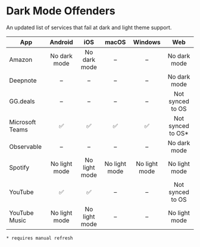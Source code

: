 # Dark Mode Offenders

An updated list of services that fail at dark and light theme support.

|App|Android|iOS|macOS|Windows|Web|
|-|:-:|:-:|:-:|:-:|:-:|
|Amazon|No dark mode|No dark mode|–|–|No dark mode|
|Deepnote|–|–|–|–|No dark mode|
|GG.deals|–|–|–|–|Not synced to OS|
|Microsoft Teams|✅|✅|✅|✅|Not synced to OS*|
|Observable|–|–|–|–|No dark mode|
|Spotify|No light mode|No light mode|No light mode|No light mode|No light mode|
|YouTube|✅|✅|–|–|Not synced to OS|
|YouTube Music|No light mode|No light mode|–|–|No light mode|

```
* requires manual refresh
```
